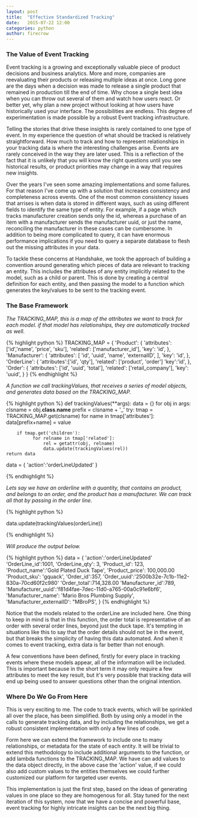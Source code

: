 ```yaml
---
layout: post
title:  "Effective Standardized Tracking"
date:   2015-07-22 12:00
categories: python
author: firecrow 
---
```


### The Value of Event Tracking

Event tracking is a growing and exceptionally valuable piece of product
decisions and business analytics.  More and more, companies are reevaluating
their products or releasing multiple ideas at once. Long gone are the days when
a decision was made to release a single product that remained in production
till the end of time.  Why chose a single best idea when you can throw out
several of them and watch how users react. Or better yet, why plan a new
project without looking at how users have historically used your interface. The
possibilities are endless. This degree of experimentation is made possible by a
robust Event tracking infrastructure. 

Telling the stories that drive these insights is rarely contained to one type
of event. In my experience the question of what should be tracked is relatively
straightforward. How much to track and how to represent relationships in your
tracking data is where the interesting challenges arise.  Events are rarely
conceived in the way they are later used. This is a reflection of the fact that
it is unlikely that you will know the right questions until you see historical
results, or product priorities may change in a way that requires new insights. 

Over the years I've seen some amazing implementations and some failures. For
that reason I've come up with a solution that increases consistency and
completeness across events. One of the most common consistency issues that
arrises is when data is stored in different ways, such as using different
fields to identify the same type of entity. For example, if a page which tracks
manufacturer creation sends only the id, whereas a purchase of an item with a
manufacturer sends the manufacturer uuid, or just the name, reconciling the
manufacturer in these cases can be cumbersome. In addition to being more
complicated to query, it can have enormous performance implications if you
need to query a separate database to flesh out the missing attributes in your
data.

To tackle these concerns at Handshake, we took the approach of building a
convention around generating which pieces of data are relevant to tracking an
entity. This includes the attributes of any entity implicitly related to the
model, such as a child or parent. This is done by creating a central
definition for each entity, and then passing the model to a function which
generates the key/values to be sent to the tracking event.

### The Base Framework

*The TRACKING_MAP, this is a map of the attributes we want to track for each
model. if that model has relationships, they are
automatically tracked as well.*

{% highlight python %}
TRACKING_MAP = {
    'Product': {
        'attributes': ['id','name', 'price', 'sku'],
        'related': ['manufacturer_id'],
        'key': 'id',
    },
    'Manufacturer': {
        'attributes': [
            'id',
            'uuid',
            'name',
            'externalID',
        ],
        'key': 'id',
    },
    'OrderLine': {
        'attributes':['id', 'qty'],
        'related': ['product', 'order']
        'key':'id',
    },
    'Order': {
        'attributes': ['id', 'uuid', 'total'],
        'related': ['retail_company'],
        'key': 'uuid',
    }
}
{% endhighlight %}

*A function we call trackingValues, that receives a series of model objects,
and generates data based on the TRACKING_MAP.*

{% highlight python %}
def trackingValues(**args):
    data = {}
    for obj in args:
        clsname = obj.__class__.__name__
        prefix = clsname + '_'
        try:
            tmap = TRACKING_MAP.get(clsname)
            for name in tmap['attributes']:
                data[prefix+name] = value

        if tmap.get('children'):
              for relname in tmap['related']:
                  rel = getattr(obj, relname)
                  data.update(trackingValues(rel))
    return data

data = {
    'action':'orderLineUpdated'
}

{% endhighlight %} 

*Lets say we have an orderline with a quantity, that contains an product, and
belongs to an order, and the product has a manufacturer. We can track all that
by passing in the order line.*

{% highlight python %}

data.update(trackingValues(orderLine)) 

{% endhighlight %} 

*Will produce the output below.*

{% highlight python %}
data = {
    'action':'orderLineUpdated'
    'OrderLine_id':1001,
    'OrderLine_qty': 3,
    'Product_id': 123,
    'Product_name':'Gold Plated Duck Tape',
    'Product_price': 100,000.00
    'Product_sku': 'gquack',
    'Order_id':357,
    'Order_uuid':'2500b32e-7c1b-11e2-830a-70cd60f2c980'
    'Order_total':714,328.00
    'Manufacturer_id':789,
    'Manufacturer_uuid':'f81d4fae-7dec-11d0-a765-00a0c91e6bf6',
    'Manufacturer_name': 'Mario Bros Plumbing Supply',
    'Manufacturer_externalID': "MBroPS',
}
{% endhighlight %}

Notice that the models related to the orderLine are included here. One thing to
keep in mind is that in this function, the order total is representative of an
order with several order lines, beyond just the duck tape. It's tempting in
situations like this to say that the order details should not be in the event,
but that breaks the simplicity of having this data automated. And when it comes
to event tracking, extra data is far better than not enough.

A few conventions have been defined, firstly for every place in tracking events
where these models appear, all of the information will be included.  This is
important because in the short term it may only require a few attributes to
meet the key result, but it's very possible that tracking data will end up
being used to answer questions other than the original intention.

### Where Do We Go From Here

This is very exciting to me. The code to track events, which will be sprinkled
all over the place, has been simplified. Both by using only a model in the
calls to generate tracking data, and by including the relationships, we get a
robust consistent implementation with only a few lines of code. 

Form here we can extend the framework to include one to many relationships, or
metadata for the state of each entity. It will be trivial to extend this methodology to
include additional arguments to the function, or add lambda functions to the
TRACKING_MAP. We have can add values to the data object directly, in the above
case the 'action' value, if we could also add custom values to the entities
themselves we could further customized our platform for targeted user events. 

This implementation is just the first step, based on the ideas of generating
values in one place so they are homogenous for all. Stay tuned for the next
iteration of this system, now that we have a concise and powerful base, event
tracking for highly intricate insights can be the next big thing.
